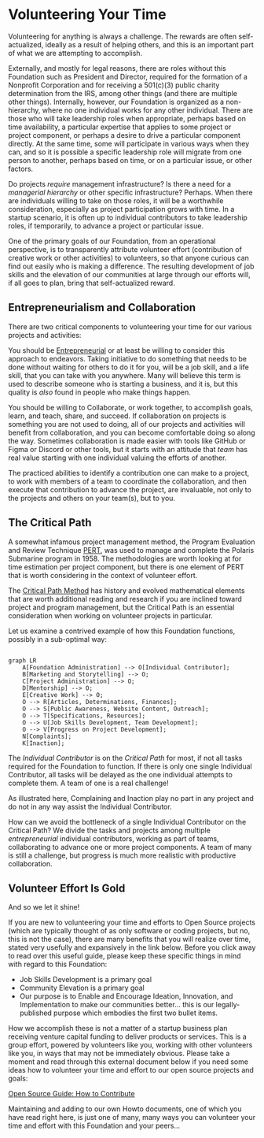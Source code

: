 <!--
 Copyright (C) 2022 Innovate for Vegas Foundation
 
 This file is part of doc-org-howtos.
 
 doc-org-howtos is free software: you can redistribute it and/or modify
 it under the terms of the GNU General Public License as published by
 the Free Software Foundation, either version 3 of the License, or
 (at your option) any later version.
 
 doc-org-howtos is distributed in the hope that it will be useful,
 but WITHOUT ANY WARRANTY; without even the implied warranty of
 MERCHANTABILITY or FITNESS FOR A PARTICULAR PURPOSE.  See the
 GNU General Public License for more details.
 
 You should have received a copy of the GNU General Public License
 along with doc-org-howtos.  If not, see <http://www.gnu.org/licenses/>.
-->

# Volunteering Your Time

Volunteering for anything is always a challenge. The rewards are often self-actualized, ideally as a result of helping others, and this is an important part of what we are attempting to accomplish.

Externally, and mostly for legal reasons, there are roles without this Foundation such as President and Director, required for the formation of a Nonprofit Corporation and for receiving a 501(c)(3) public charity determination from the IRS, among other things (and there are multiple other things). Internally, however, our Foundation is organized as a non-hierarchy, where no one individual works for any other individual. There are those who will take leadership roles when appropriate, perhaps based on time availability, a particular expertise that applies to some project or project component, or perhaps a desire to drive a particular component directly. At the same time, some will participate in various ways when they can, and so it is possible a specific leadership role will migrate from one person to another, perhaps based on time, or on a particular issue, or other factors.

Do projects *require* management infrastructure? Is there a need for a *managerial hierarchy* or other specific infrastructure? Perhaps. When there are individuals willing to take on those roles, it will be a worthwhile consideration, especially as project participation grows with time. In a startup scenario, it is often up to individual contributors to take leadership roles, if temporarily, to advance a project or particular issue.

One of the primary goals of our Foundation, from an operational perspective, is to transparently attribute volunteer effort (contribution of creative work or other activities) to volunteers, so that anyone curious can find out easily who is making a difference. The resulting development of job skills and the elevation of our communities at large through our efforts will, if all goes to plan, bring that self-actualized reward.

## Entrepreneurialism and Collaboration

There are two critical components to volunteering your time for our various projects and activities:

You should be [Entrepreneurial](https://www.dictionary.com/browse/entrepreneurial) or at least be willing to consider this approach to endeavors. Taking initiative to do something that needs to be done without waiting for others to do it for you, will be a job skill, and a life skill, that you can take with you anywhere. Many will believe this term is used to describe someone who is starting a business, and it is, but this quality is *also* found in people who make things happen.

You should be willing to Collaborate, or work together, to accomplish goals, learn, and teach, share, and succeed. If collaboration on projects is something you are not used to doing, all of our projects and activities will benefit from collaboration, and you can become comfortable doing so along the way. Sometimes collaboration is made easier with tools like GitHub or Figma or Discord or other tools, but it starts with an attitude that *team* has real value starting with one individual valuing the efforts of another.

The practiced abilities to identify a contribution one can make to a project, to work with members of a team to coordinate the collaboration, and then execute that contribution to advance the project, are invaluable, not only to the projects and others on your team(s), but to you.

## The Critical Path

A somewhat infamous project management method, the Program Evaluation and Review Technique [PERT](https://en.wikipedia.org/wiki/Program_evaluation_and_review_technique), was used to manage and complete the Polaris Submarine program in 1958. The methodologies are worth looking at for time estimation per project component, but there is one element of PERT that is worth considering in the context of volunteer effort.

The [Critical Path Method](https://en.wikipedia.org/wiki/Critical_path_method) has history and evolved mathematical elements that are worth additional reading and research if you are inclined toward project and program management, but the Critical Path is an essential consideration when working on volunteer projects in particular.

Let us examine a contrived example of how this Foundation functions, possibly in a sub-optimal way:

```mermaid

graph LR
    A[Foundation Administration] --> O[Individual Contributor];
    B[Marketing and Storytelling] --> O;
    C[Project Administration] --> O;
    D[Mentorship] --> O;
    E[Creative Work] --> O;
    O --> R[Articles, Determinations, Finances];
    O --> S[Public Awareness, Website Content, Outreach];
    O --> T[Specifications, Resources];
    O --> U[Job Skills Development, Team Development];
    O --> V[Progress on Project Development];
    N[Complaints];
    K[Inaction];
```

The *Individual Contributor* is on the *Critical Path* for most, if not all tasks required for the Foundation to function. If there is only one single Individual Contributor, all tasks will be delayed as the one individual attempts to complete them. A team of one is a real challenge!

As illustrated here, Complaining and Inaction play no part in any project and do not in any way assist the Individual Contributor.

How can we avoid the bottleneck of a single Individual Contributor on the Critical Path? We divide the tasks and projects among multiple *entrepreneurial* individual contributors, working as part of teams, collaborating to advance one or more project components. A team of many is still a challenge, but progress is much more realistic with productive collaboration.

## Volunteer Effort Is Gold

And so we let it shine!

If you are new to volunteering your time and efforts to Open Source projects (which are typically thought of as only software or coding projects, but no, this is not the case), there are many benefits that you will realize over time, stated very usefully and expansively in the link below. Before you click away to read over this useful guide, please keep these specific things in mind with regard to this Foundation:

* Job Skills Development is a primary goal
* Community Elevation is a primary goal
* Our purpose is to Enable and Encourage Ideation, Innovation, and Implementation to make our communities better… this is our legally-published purpose which embodies the first two bullet items.

How we accomplish these is not a matter of a startup business plan receiving venture capital funding to deliver products or services. This is a group effort, powered by volunteers like you, working with other volunteers like you, in ways that may not be immediately obvious. Please take a moment and read through this external document below if you need some ideas how to volunteer your time and effort to our open source projects and goals:

[Open Source Guide: How to Contribute](https://opensource.guide/how-to-contribute/)

Maintaining and adding to our own Howto documents, one of which you have read right here, is just one of many, many ways you can volunteer your time and effort with this Foundation and your peers…
